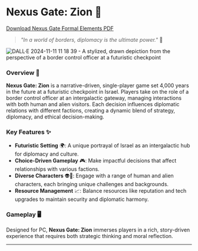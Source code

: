 # Nexus Gate: Zion 🚀

[Download Nexus Gate Formal Elements PDF](https://github.com/TwoBitCode/Nexus_gate/blob/main/NEXUS_GATE_FormEl.pdf)

> *"In a world of borders, diplomacy is the ultimate power."* 🌌

![DALL·E 2024-11-11 11 18 39 - A stylized, drawn depiction from the perspective of a border control officer at a futuristic checkpoint](https://github.com/user-attachments/assets/7849f443-6854-46ad-867f-f7edcc3903d3)

### Overview 🛂  
**Nexus Gate: Zion** is a narrative-driven, single-player game set 4,000 years in the future at a futuristic checkpoint in Israel. Players take on the role of a border control officer at an intergalactic gateway, managing interactions with both human and alien visitors. Each decision influences diplomatic relations with different factions, creating a dynamic blend of strategy, diplomacy, and ethical decision-making.

### Key Features ✨
- **Futuristic Setting** 🌍: A unique portrayal of Israel as an intergalactic hub for diplomacy and culture.
- **Choice-Driven Gameplay** 🎮: Make impactful decisions that affect relationships with various factions.
- **Diverse Characters** 👽👤: Engage with a range of human and alien characters, each bringing unique challenges and backgrounds.
- **Resource Management** 📈: Balance resources like reputation and tech upgrades to maintain security and diplomatic harmony.

### Gameplay 🖥️  
Designed for PC, **Nexus Gate: Zion** immerses players in a rich, story-driven experience that requires both strategic thinking and moral reflection.

---
